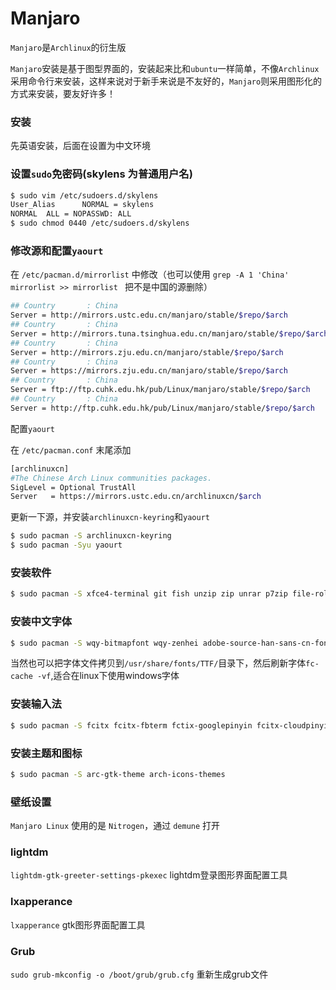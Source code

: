 # Manjaro 

`Manjaro`是`Archlinux`的衍生版 

`Manjaro`安装是基于图型界面的，安装起来比和`ubuntu`一样简单，不像`Archlinux`采用命令行来安装，这样来说对于新手来说是不友好的，`Manjaro`则采用图形化的方式来安装，要友好许多！

### 安装

先英语安装，后面在设置为中文环境

### 设置`sudo`免密码(skylens 为普通用户名)

```bash
$ sudo vim /etc/sudoers.d/skylens
User_Alias      NORMAL = skylens
NORMAL  ALL = NOPASSWD: ALL
$ sudo chmod 0440 /etc/sudoers.d/skylens
```

### 修改源和配置`yaourt`

在 `/etc/pacman.d/mirrorlist` 中修改（也可以使用 `grep -A 1 'China' mirrorlist >> mirrorlist ` 把不是中国的源删除）

```bash
## Country       : China
Server = http://mirrors.ustc.edu.cn/manjaro/stable/$repo/$arch
## Country       : China
Server = http://mirrors.tuna.tsinghua.edu.cn/manjaro/stable/$repo/$arch
## Country       : China
Server = http://mirrors.zju.edu.cn/manjaro/stable/$repo/$arch
## Country       : China
Server = https://mirrors.zju.edu.cn/manjaro/stable/$repo/$arch
## Country       : China
Server = ftp://ftp.cuhk.edu.hk/pub/Linux/manjaro/stable/$repo/$arch
## Country       : China
Server = http://ftp.cuhk.edu.hk/pub/Linux/manjaro/stable/$repo/$arch
```

配置`yaourt`

在 `/etc/pacman.conf` 末尾添加

```bash
[archlinuxcn]
#The Chinese Arch Linux communities packages.
SigLevel = Optional TrustAll
Server   = https://mirrors.ustc.edu.cn/archlinuxcn/$arch
```

更新一下源，并安装`archlinuxcn-keyring`和`yaourt`

```bash
$ sudo pacman -S archlinuxcn-keyring
$ sudo pacman -Syu yaourt
```

### 安装软件

```bash
$ sudo pacman -S xfce4-terminal git fish unzip zip unrar p7zip file-roller ntfs-3g dosfstools wget emacs 
```

### 安装中文字体

```bash
$ sudo pacman -S wqy-bitmapfont wqy-zenhei adobe-source-han-sans-cn-fonts wqy-microhei-lite wqy-microhei noto-fonts-emoji ttf-mac-fonts ttf-droid ttf-ubuntu-font-family ttf-dejavu ttf-monaco 
```

当然也可以把字体文件拷贝到`/usr/share/fonts/TTF/`目录下，然后刷新字体`fc-cache -vf`,适合在linux下使用windows字体

### 安装输入法

```bash
$ sudo pacman -S fcitx fcitx-fbterm fctix-googlepinyin fcitx-cloudpinyin
```

### 安装主题和图标

```bash
$ sudo pacman -S arc-gtk-theme arch-icons-themes
```

### 壁纸设置

`Manjaro Linux` 使用的是 `Nitrogen`，通过 `demune` 打开 


### lightdm

`lightdm-gtk-greeter-settings-pkexec` lightdm登录图形界面配置工具

### lxapperance

`lxapperance` gtk图形界面配置工具

### Grub

`sudo grub-mkconfig -o /boot/grub/grub.cfg` 重新生成grub文件